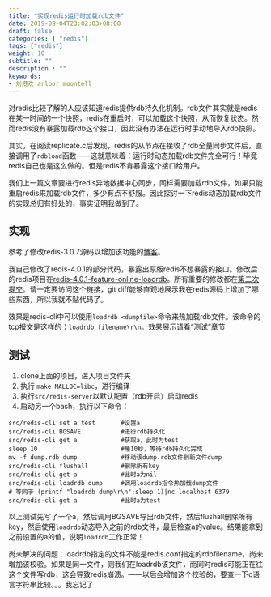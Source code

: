```yaml
---
title: "实现redis运行时加载rdb文件"
date: 2019-09-04T23:02:03+08:00
draft: false
categories: [ "redis"]
tags: ["redis"]
weight: 10
subtitle: ""
description : ""
keywords:
- 刘港欢 arloor moontell
---
```


对redis比较了解的人应该知道redis提供rdb持久化机制。rdb文件其实就是redis在某一时间的一个快照，redis在重启时，可以加载这个快照，从而恢复状态。然而redis没有暴露加载rdb这个接口，因此没有办法在运行时手动地导入rdb快照。

其实，在阅读replicate.c后发现，redis的从节点在接收了rdb全量同步文件后，直接调用了`rdbload`函数——这就意味着：运行时动态加载rdb文件完全可行！毕竟redis自己也是这么做的。但是redis不肯暴露这个接口给用户。

我们上一篇文章要进行redis异地数据中心同步，同样需要加载rdb文件，如果只能重启redis来加载rdb文件，多少有点不舒服。因此探讨一下redis动态加载rdb文件的实现总归有好处的，事实证明我做到了。
<!--more-->

## 实现

参考了修改redis-3.0.7源码以增加该功能的[博客](https://blog.csdn.net/laowxl/article/details/68924510)。

我自己修改了redis-4.0.1的部分代码，暴露出原版redis不想暴露的接口。修改后的redis项目在[redis-4.0.1-feature-online-loadrdb](https://github.com/arloor/redis-4.0.1-feature-online-loadrdb)。所有重要的修改都在[第二次提交](https://github.com/arloor/redis-4.0.1-feature-online-loadrdb/commit/a8c58feb26861106a38b8293180906df9b4a9797)。请一定要访问这个链接，git diff能够直观地展示我在redis源码上增加了哪些东西，所以我就不贴代码了。

效果是redis-cli中可以使用`loadrdb <dumpfile>`命令来热加载rdb文件。该命令的tcp报文是这样的：`loadrdb filename\r\n`。效果展示请看“测试”章节

## 测试

1. clone上面的项目，进入项目文件夹
2. 执行 `make MALLOC=libc`，进行编译
3. 执行`src/redis-server`以默认配置（rdb开启）启动redis
4. 启动另一个bash，执行以下命令：
```shell
src/redis-cli set a test       #设置a
src/redis-cli BGSAVE           #进行rdb持久化
src/redis-cli get a            #获取a，此时为test
sleep 10                       #睡10秒，等待rdb持久化完成
mv -f dump.rdb dump            #移动该dump.rdb文件到新文件dump
src/redis-cli flushall         #删除所有key
src/redis-cli get a            #此时a为nil
src/redis-cli loadrdb dump     #调用loadrdb指令热加载dump文件
# 等同于 (printf "loadrdb dump\r\n";sleep 1)|nc localhost 6379 
src/redis-cli get a            #此时a为test
```

以上测试先写了一个a，然后调用BGSAVE导出rdb文件，然后flushall删除所有key，然后使用`loadrdb`动态导入之前的rdb文件，最后检查a的value。结果能拿到之前设置的a的值，说明`loadrdb`工作正常！

尚未解决的问题：loadrdb指定的文件不能是redis.conf指定的rdbfilename，尚未增加该校验。如果是同一文件，则我们在loadrdb该文件，而同时redis可能正在往这个文件写rdb，这会导致redis崩溃。——以后会增加这个校验的，要查一下c语言字符串比较。。。我忘记了